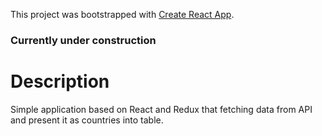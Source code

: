 This project was bootstrapped with [Create React App](https://github.com/facebookincubator/create-react-app).

### Currently under construction

# Description
Simple application based on React and Redux that fetching data from API and present it as countries into table.


